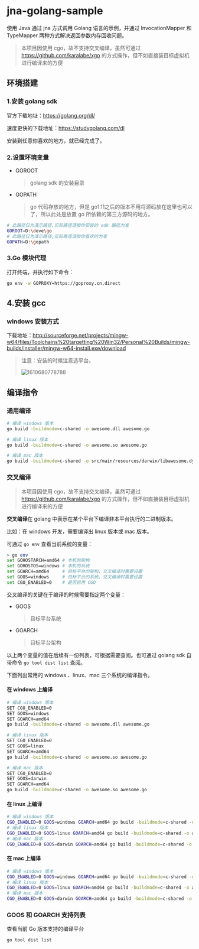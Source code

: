 # jna-golang-sample

使用 Java 通过 jna 方式调用 Golang 语言的示例，并通过 InvocationMapper 和 TypeMapper 两种方式解决返回参数内存回收问题。

> 本项目因使用 cgo，故不支持交叉编译，虽然可通过 https://github.com/karalabe/xgo 的方式操作，但不如直接装目标虚拟机进行编译来的方便

## 环境搭建

### 1.安装 golang sdk

官方下载地址：https://golang.org/dl/

速度更快的下载地址：https://studygolang.com/dl

安装到任意你喜欢的地方，就已经完成了。

### 2.设置环境变量

- GOROOT

  > golang sdk 的安装目录

- GOPATH

  > go 代码存放的地方，但是 go1.11之后的版本不用将源码放在这里也可以了，所以此处是放置 go 所依赖的第三方源码的地方。

```bash
# 此路径仅为演示路径,实际路径请按你安装的 sdk 路径为准
GOROOT=D:\deve\go
# 此路径仅为演示路径,实际路径请按你喜欢的为准
GOPATH=D:\gopath
```



### 3.Go 模块代理

打开终端，并执行如下命令：

```bash
go env -w GOPROXY=https://goproxy.cn,direct
```



## 4.安装 gcc

### windows 安装方式

下载地址：http://sourceforge.net/projects/mingw-w64/files/Toolchains%20targetting%20Win32/Personal%20Builds/mingw-builds/installer/mingw-w64-install.exe/download

> 注意：安装的时候注意选平台。
>
> ![1610680778788](README/1610680778788.png)

## 编译指令

### 通用编译

```bash
# 编译 windows 版本
go build -buildmode=c-shared -o awesome.dll awesome.go

# 编译 linux 版本
go build -buildmode=c-shared -o awesome.so awesome.go

# 编译 mac 版本
go build -buildmode=c-shared -o src/main/resources/darwin/libawesome.dylib go/awesome.go
```

### 交叉编译

> 本项目因使用 cgo，故不支持交叉编译，虽然可通过 https://github.com/karalabe/xgo 的方式操作，但不如直接装目标虚拟机进行编译来的方便

**交叉编译**在 golang 中表示在某个平台下编译非本平台执行的二进制版本。

比如：在 windows 开发，需要编译出 linux 版本或 mac 版本。

可通过 `go env` 查看当前系统的变量：

```bash
> go env
set GOHOSTARCH=amd64 # 本机的架构
set GOHOSTOS=windows # 本机的系统
set GOARCH=amd64     # 目标平台的架构，交叉编译时需要设置
set GOOS=windows     # 目标平台的系统，交叉编译时需要设置
set CGO_ENABLED=0    # 是否启用 CGO
```

交叉编译的关键在于编译的时候需要指定两个变量：

- GOOS

  > 目标平台系统

- GOARCH

  > 目标平台架构

以上两个变量的值在后续有一份列表，可根据需要查阅。也可通过 golang sdk 自带命令 `go tool dist list` 查阅。

下面列出常用的 windows 、linux、mac 三个系统的编译指令。

#### 在 windows 上编译

```bash
# 编译 windows 版本
SET CGO_ENABLED=0
SET GOOS=windows
SET GOARCH=amd64
go build -buildmode=c-shared -o awesome.dll awesome.go

# 编译 linux 版本
SET CGO_ENABLED=0
SET GOOS=linux
SET GOARCH=amd64
go build -buildmode=c-shared -o awesome.so awesome.go

# 编译 mac 版本
SET CGO_ENABLED=0
SET GOOS=darwin
SET GOARCH=amd64
go build -buildmode=c-shared -o awesome.so awesome.go
```



#### 在 linux 上编译

```bash
# 编译 windows 版本
CGO_ENABLED=0 GOOS=windows GOARCH=amd64 go build -buildmode=c-shared -o awesome.dll awesome.go
# 编译 linux 版本
CGO_ENABLED=0 GOOS=linux GOARCH=amd64 go build -buildmode=c-shared -o awesome.so awesome.go
# 编译 mac 版本
CGO_ENABLED=0 GOOS=darwin GOARCH=amd64 go build -buildmode=c-shared -o awesome.so awesome.go
```



#### 在 mac 上编译

```bash
# 编译 windows 版本
CGO_ENABLED=0 GOOS=windows GOARCH=amd64 go build -buildmode=c-shared -o awesome.dll awesome.go
# 编译 linux 版本
CGO_ENABLED=0 GOOS=linux GOARCH=amd64 go build -buildmode=c-shared -o awesome.so awesome.go
# 编译 mac 版本
CGO_ENABLED=0 GOOS=darwin GOARCH=amd64 go build -buildmode=c-shared -o awesome.so awesome.go
```

### GOOS 和 GOARCH 支持列表

查看当前 Go 版本支持的编译平台

```bash
go tool dist list
```

